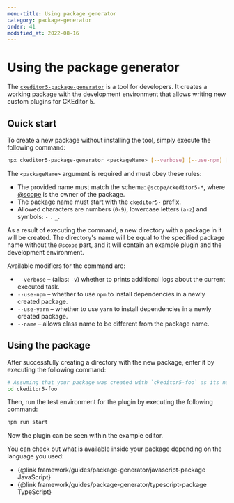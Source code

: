 ```yaml
---
menu-title: Using package generator
category: package-generator
order: 41
modified_at: 2022-08-16
---
```


# Using the package generator

The [`ckeditor5-package-generator`](https://www.npmjs.com/package/ckeditor5-package-generator) is a tool for developers. It creates a working package with the development environment that allows writing new custom plugins for CKEditor 5.

## Quick start

To create a new package without installing the tool, simply execute the following command:

```bash
npx ckeditor5-package-generator <packageName> [--verbose] [--use-npm] [--use-yarn] [--name]
```

The `<packageName>` argument is required and must obey these rules:

* The provided name must match the schema: `@scope/ckeditor5-*`, where [@scope](https://docs.npmjs.com/about-scopes) is the owner of the package.
* The package name must start with the `ckeditor5-` prefix.
* Allowed characters are numbers (`0-9`), lowercase letters (`a-z`) and symbols: `-` `.` `_`.

As a result of executing the command, a new directory with a package in it will be created. The directory's name will be equal to the specified package name without the `@scope` part, and it will contain an example plugin and the development environment.

Available modifiers for the command are:

* `--verbose` &ndash; (alias: `-v`) whether to prints additional logs about the current executed task.
* `--use-npm` &ndash; whether to use `npm` to install dependencies in a newly created package.
* `--use-yarn` &ndash; whether to use `yarn` to install dependencies in a newly created package.
* `--name` &ndash; allows class name to be different from the package name.

## Using the package

After successfully creating a directory with the new package, enter it by executing the following command:

```bash
# Assuming that your package was created with `ckeditor5-foo` as its name.
cd ckeditor5-foo
```

Then, run the test environment for the plugin by executing the following command:

```bash
npm run start
```

Now the plugin can be seen within the example editor.

You can check out what is available inside your package depending on the language you used:

* {@link framework/guides/package-generator/javascript-package JavaScript}
* {@link framework/guides/package-generator/typescript-package TypeScript}
